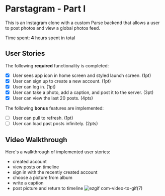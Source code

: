 # Parstagram - Part I

This is an Instagram clone with a custom Parse backend that allows a user to post photos and view a global photos feed.

Time spent: **4** hours spent in total

## User Stories

The following **required** functionality is completed:

- [x] User sees app icon in home screen and styled launch screen. (1pt)
- [x] User can sign up to create a new account. (1pt)
- [x] User can log in. (1pt)
- [x] User can take a photo, add a caption, and post it to the server. (3pt)
- [x] User can view the last 20 posts. (4pts)

The following **bonus** features are implemented:

- [ ] User can pull to refresh. (1pt)
- [ ] User can load past posts infinitely. (2pts)

## Video Walkthrough

Here's a walkthrough of implemented user stories:
- created account
- view posts on timeline
- sign in with the recently created account
- choose a picture from album
- write a caption
- post picture and return to timeline
![ezgif com-video-to-gif(7)](https://user-images.githubusercontent.com/56702688/110584601-71f80580-813d-11eb-9900-3b0c52b07c73.gif)


